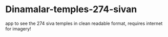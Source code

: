 # Dinamalar-temples-274-sivan
app to see the 274 siva temples in clean readable format, requires internet for imagery!
